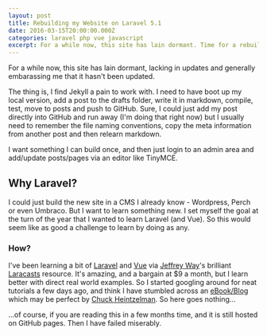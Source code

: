 ```yaml
---
layout: post
title: Rebuilding my Website on Laravel 5.1
date: 2016-03-15T20:00:00.000Z
categories: laravel php vue javascript
excerpt: For a while now, this site has lain dormant. Time for a rebuild and a new lease of life
---
```


For a while now, this site has lain dormant, lacking in updates and generally embarassing me that it hasn't been updated.

The thing is, I find Jekyll a pain to work with. I need to have boot up my local version, add a post to the drafts folder, write it in markdown, compile, test, move to posts and push to GitHub. Sure, I could just add my post directly into GitHub and run away (I'm doing that right now) but I usually need to remember the file naming conventions, copy the meta information from another post and then relearn markdown.

I want something I can build once, and then just login to an admin area and add/update posts/pages via an editor like TinyMCE.

## Why Laravel?

I could just build the new site in a CMS I already know - Wordpress, Perch or even Umbraco. But I want to learn something new. I set myself the goal at the turn of the year that I wanted to learn Laravel (and Vue). So this would seem like as good a challenge to learn by doing as any.

### How?

I've been learning a bit of [Laravel](https://laravel.com/) and [Vue](https://vuejs.org/) via [Jeffrey Way](https://twitter.com/jeffrey_way)'s brilliant [Laracasts](https://laracasts.com/) resource. It's amazing, and a bargain at $9 a month, but I learn better with direct real world examples.
So I started googling around for neat tutorials a few days ago, and think I have stumbled across an [eBook/Blog](http://laravelcoding.com/blog?tag=L5+Beauty) which may be perfect by [Chuck Heintzelman](http://laravelcoding.com/blog). So here goes nothing...

...of course, if you are reading this in a few months time, and it is still hosted on GitHub pages. Then I have failed miserably.
